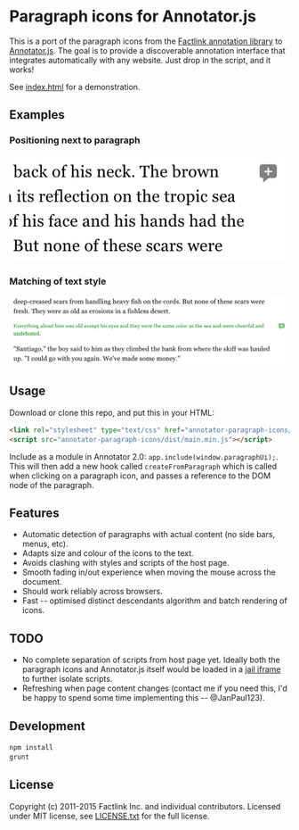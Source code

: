 # Paragraph icons for Annotator.js

This is a port of the paragraph icons from the
[Factlink annotation library](https://github.com/Factlink/js-library)
to [Annotator.js](https://github.com/openannotation/annotator).
The goal is to provide a discoverable annotation interface that integrates
automatically with any website. Just drop in the script, and it works!

See [index.html](http://factlink.github.io/annotator-paragraph-icons/) for a demonstration.

## Examples

### Positioning next to paragraph

![](example1.png)

### Matching of text style

![](example2.png)

## Usage
Download or clone this repo, and put this in your HTML:
```html
<link rel="stylesheet" type="text/css" href="annotator-paragraph-icons/dist/main.min.css"></link>
<script src="annotator-paragraph-icons/dist/main.min.js"></script>
```

Include as a module in Annotator 2.0: `app.include(window.paragraphUi);`.
This will then add a new hook called `createFromParagraph` which is called when
clicking on a paragraph icon, and passes a reference to the DOM node of the
paragraph.

## Features
- Automatic detection of paragraphs with actual content (no side bars, menus, etc).
- Adapts size and colour of the icons to the text.
- Avoids clashing with styles and scripts of the host page.
- Smooth fading in/out experience when moving the mouse across the document.
- Should work reliably across browsers.
- Fast -- optimised distinct descendants algorithm and batch rendering of icons.

## TODO
- No complete separation of scripts from host page yet. Ideally both the paragraph
  icons and Annotator.js itself would be loaded in a
  [jail iframe](https://github.com/Factlink/js-library/blob/825adb0548af92fc21d6f22b2deb9ec768a4a3f2/app/js/loader/loader_common.coffee)
  to further isolate scripts.
- Refreshing when page content changes (contact me if you need this, I'd be happy
  to spend some time implementing this -- @JanPaul123).

## Development
```bash
npm install
grunt
```

## License
Copyright (c) 2011-2015 Factlink Inc. and individual contributors.
Licensed under MIT license, see [LICENSE.txt](LICENSE.txt) for the full license.
